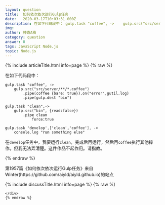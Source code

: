 ```yaml
---
layout: question
title:  如何依次依次运行Gulp任务
date:   2020-03-17T10:03:31.000Z
description: 在如下代码段中： gulp.task "coffee", ->    gulp.src("src/server/\*\*/\*.coffee")    ...
img: 
author: 神奇A梅
category: question
answer: 0
tags: JavaScript Node.js
topic: Node.js
---
```

<div class="article-root">
  <div class="article">
    {% include articleTitle.html info=page %}
    {% raw %}
    <div class="article-content"><p><font style="vertical-align: inherit;"><font style="vertical-align: inherit;">在如下代码段中： </font></font></p>

<pre><code>gulp.task "coffee", -&gt;<font></font>
    gulp.src("src/server/**/*.coffee")<font></font>
        .pipe(coffee {bare: true}).on("error",gutil.log)<font></font>
        .pipe(gulp.dest "bin")<font></font>
<font></font>
gulp.task "clean",-&gt;<font></font>
    gulp.src("bin", {read:false})<font></font>
        .pipe clean<font></font>
            force:true<font></font>
<font></font>
gulp.task 'develop',['clean','coffee'], -&gt;<font></font>
    console.log "run something else"<font></font>
</code></pre>

<p><font style="vertical-align: inherit;"><font style="vertical-align: inherit;">在</font></font><code>develop</code><font style="vertical-align: inherit;"><font style="vertical-align: inherit;">任务中，我要运行</font></font><code>clean</code><font style="vertical-align: inherit;"><font style="vertical-align: inherit;">，完成后再</font><font style="vertical-align: inherit;">运行</font><font style="vertical-align: inherit;">，然后再</font></font><code>coffee</code><font style="vertical-align: inherit;"><font style="vertical-align: inherit;">执行其他操作。</font><font style="vertical-align: inherit;">但我无法弄清楚。</font><font style="vertical-align: inherit;">这件作品不起作用。</font><font style="vertical-align: inherit;">请指教。</font></font></p></div>
    {% endraw %}
  </div>
  <p class="winter_mark">第1957篇《如何依次依次运行Gulp任务》来自Winter(https://github.com/aiyld/aiyld.github.io)的站点</p>
  <div class="discuss-wrapper">
    {% include discussTitle.html info=page %}
    {% raw %}
    <div class="discuss-list">
    
    </div>
    {% endraw %}
  </div>
<div>
